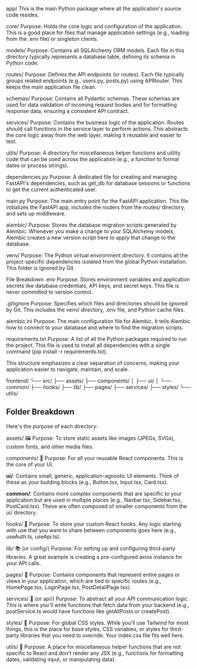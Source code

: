 app/
This is the main Python package where all the application's source code resides.

core/
Purpose: Holds the core logic and configuration of the application. This is a good place for files that manage application settings (e.g., loading from the .env file) or singleton clients.

models/
Purpose: Contains all SQLAlchemy ORM models. Each file in this directory typically represents a database table, defining its schema in Python code.

routes/
Purpose: Defines the API endpoints (or routes). Each file typically groups related endpoints (e.g., users.py, posts.py) using APIRouter. This keeps the main application file clean.

schemas/
Purpose: Contains all Pydantic schemas. These schemas are used for data validation of incoming request bodies and for formatting response data, ensuring a consistent API contract.

services/
Purpose: Contains the business logic of the application. Routes should call functions in the service layer to perform actions. This abstracts the core logic away from the web layer, making it reusable and easier to test.

utils/
Purpose: A directory for miscellaneous helper functions and utility code that can be used across the application (e.g., a function to format dates or process strings).

dependencies.py
Purpose: A dedicated file for creating and managing FastAPI's dependencies, such as get_db for database sessions or functions to get the current authenticated user.

main.py
Purpose: The main entry point for the FastAPI application. This file initializes the FastAPI app, includes the routers from the routes/ directory, and sets up middleware.

alembic/
Purpose: Stores the database migration scripts generated by Alembic. Whenever you make a change to your SQLAlchemy models, Alembic creates a new version script here to apply that change to the database.

venv/
Purpose: The Python virtual environment directory. It contains all the project-specific dependencies isolated from the global Python installation. This folder is ignored by Git.

File Breakdown
.env
Purpose: Stores environment variables and application secrets like database credentials, API keys, and secret keys. This file is never committed to version control.

.gitignore
Purpose: Specifies which files and directories should be ignored by Git. This includes the venv/ directory, .env file, and Python cache files.

alembic.ini
Purpose: The main configuration file for Alembic. It tells Alembic how to connect to your database and where to find the migration scripts.

requirements.txt
Purpose: A list of all the Python packages required to run the project. This file is used to install all dependencies with a single command (pip install -r requirements.txt).























This structure emphasizes a clear separation of concerns, making your application easier to navigate, maintain, and scale.

frontend/
└── src/
    ├── assets/
    ├── components/
    │   ├── ui/
    │   └── common/
    ├── hooks/
    ├── lib/
    ├── pages/
    ├── services/
    ├── styles/
    └── utils/
## Folder Breakdown
Here's the purpose of each directory:

assets/ 🖼️
Purpose: To store static assets like images (JPEGs, SVGs), custom fonts, and other media files.

components/ 🧩
Purpose: For all your reusable React components. This is the core of your UI.

**ui/**: Contains small, generic, application-agnostic UI elements. Think of these as your building blocks (e.g., Button.tsx, Input.tsx, Card.tsx).

**common/**: Contains more complex components that are specific to your application but are used in multiple places (e.g., Navbar.tsx, Sidebar.tsx, PostCard.tsx). These are often composed of smaller components from the ui/ directory.

hooks/ 🎣
Purpose: To store your custom React hooks. Any logic starting with use that you want to share between components goes here (e.g., useAuth.ts, useApi.ts).

lib/ 📚 (or config/)
Purpose: For setting up and configuring third-party libraries. A great example is creating a pre-configured axios instance for your API calls.

pages/ 📄
Purpose: Contains components that represent entire pages or views in your application, which are tied to specific routes (e.g., HomePage.tsx, LoginPage.tsx, PostDetailPage.tsx).

services/ 📡 (or api/)
Purpose: To abstract all your API communication logic. This is where you'll write functions that fetch data from your backend (e.g., postService.ts would have functions like getAllPosts or createPost).

styles/ 🎨
Purpose: For global CSS styles. While you'll use Tailwind for most things, this is the place for base styles, CSS variables, or styles for third-party libraries that you need to override. Your index.css file fits well here.

utils/ 🔧
Purpose: A place for miscellaneous helper functions that are not specific to React and don't render any JSX (e.g., functions for formatting dates, validating input, or manipulating data).